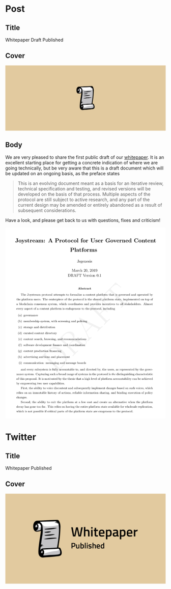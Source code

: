 
# Post

## Title

Whitepaper Draft Published

## Cover

<p align="center"><img src="cover-blog.png"></p>

## Body

We are very pleased to share the first public draft of our [whitepaper](https://github.com/Joystream/whitepaper/blob/master/paper.pdf). It is an excellent starting place for getting a concrete indication of where we are going technically, but be very aware that this is a draft document which will be updated on an ongoing basis, as the  preface states

> This is an evolving document meant as a basis for an iterative review, technical specification and testing, and revised versions will be developed on the basis of that process. Multiple aspects of the protocol are still subject to active research, and any part of the current design may be amended or entirely abandoned as a result of subsequent considerations.

Have a look, and please get back to us with questions, fixes and criticism!

<p align="center"><img src="abstract.png"></p>

# Twitter

## Title

Whitepaper Published

## Cover

<p align="center"><img src="cover-twitter.png"></p>
